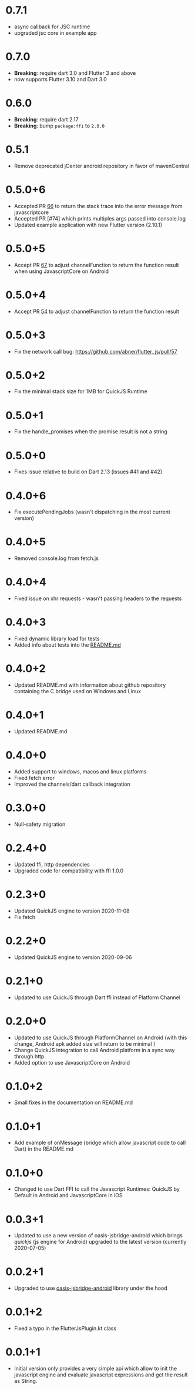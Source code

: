 # 0.7.1
- async callback for JSC runtime
- upgraded jsc core in example app

# 0.7.0
- **Breaking**: require dart 3.0 and Flutter 3 and above
- now supports Flutter 3.10 and Dart 3.0
# 0.6.0

- **Breaking**: require dart 2.17
- **Breaking**: bump `package:ffi` to `2.0.0`

# 0.5.1

- Remove deprecated jCenter android repository in favor of mavenCentral

# 0.5.0+6

- Accepted PR [66](https://github.com/abner/flutter_js/pull/66) to return the stack
  trace into the error message from javascriptcore
- Accepted PR [#74] which prints multiples args passed into console.log
- Updated example application with new Flutter version (2.10.1)

# 0.5.0+5

- Accept PR [67](https://github.com/abner/flutter_js/pull/67) to adjust channelFunction to return the function result when using JavascriptCore on Android

# 0.5.0+4

- Accept PR [54](https://github.com/abner/flutter_js/pull/54) to adjust channelFunction to return the function result

# 0.5.0+3

- Fix the network call bug: https://github.com/abner/flutter_js/pull/57

# 0.5.0+2

- Fix the minimal stack size for 1MB for QuickJS Runtime

# 0.5.0+1

- Fix the handle_promises when the promise result is not a string

# 0.5.0+0

- Fixes issue relative to build on Dart 2.13 (issues #41 and #42)

# 0.4.0+6

- Fix executePendingJobs (wasn't dispatching in the most current version)

# 0.4.0+5

- Removed console.log from fetch.js

# 0.4.0+4

- Fixed issue on xhr requests - wasn't passing headers to the requests

# 0.4.0+3

- Fixed dynamic library load for tests
- Added info about tests into the [README.md](README.md)

# 0.4.0+2

- Updated README.md with information about github repository containing the C bridge used on
  Windows and Linux

# 0.4.0+1

- Updated README.md

# 0.4.0+0

- Added support to windows, macos and linux platforms
- Fixed fetch error
- Improved the channels/dart callback integration

# 0.3.0+0

- Null-safety migration

# 0.2.4+0

- Updated ffi, http dependencies
- Upgraded code for compatibility with ffi 1.0.0

# 0.2.3+0

- Updated QuickJS engine to version 2020-11-08
- Fix fetch

# 0.2.2+0

- Updated QuickJS engine to version 2020-09-06

# 0.2.1+0

- Updated to use QuickJS through Dart ffi instead of Platform Channel

# 0.2.0+0

- Updated to use QuickJS through PlatformChannel on Android (with this change, Android apk added size will return to be minimal )
- Change QuickJS integration to call Android platform in a sync way through http
- Added option to use JavascriptCore on Android

# 0.1.0+2

- Small fixes in the documentation on README.md

# 0.1.0+1

- Add example of onMessage (bridge which allow javascript code to call Dart)
  in the README.md

# 0.1.0+0

- Changed to use Dart FFI to call the Javascript Runtimes: QuickJS by Default in Android and JavascriptCore in iOS

# 0.0.3+1

- Updated to use a new version of oasis-jsbridge-android which brings _quickjs_ (js engine for Android)
  upgraded to the latest version (currently 2020-07-05)

# 0.0.2+1

- Upgraded to use [oasis-jsbridge-android](https://github.com/p7s1digital/oasis-jsbridge-android) library under the hood

# 0.0.1+2

- Fixed a typo in the FlutterJsPlugin.kt class

# 0.0.1+1

- Initial version only provides a very simple api which allow to init the javascript engine and evaluate javascript expressions and get the result as String.
